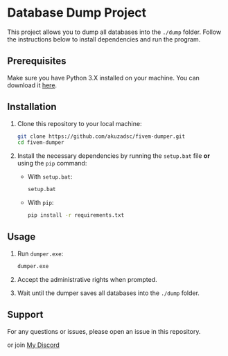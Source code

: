 # Database Dump Project

This project allows you to dump all databases into the `./dump` folder. Follow the instructions below to install dependencies and run the program.

## Prerequisites

Make sure you have Python 3.X installed on your machine. You can download it [here](https://www.python.org/downloads/).

## Installation

1. Clone this repository to your local machine:
    ```bash
    git clone https://github.com/akuzadsc/fivem-dumper.git
    cd fivem-dumper
    ```

2. Install the necessary dependencies by running the `setup.bat` file **or** using the `pip` command:
    - With `setup.bat`:
      ```bash
      setup.bat
      ```
    - With `pip`:
      ```bash
      pip install -r requirements.txt
      ```

## Usage

1. Run `dumper.exe`:
    ```bash
    dumper.exe
    ```

2. Accept the administrative rights when prompted.

3. Wait until the dumper saves all databases into the `./dump` folder.

## Support

For any questions or issues, please open an issue in this repository.

or join [My Discord](https://discord.gg/dbsearch)
